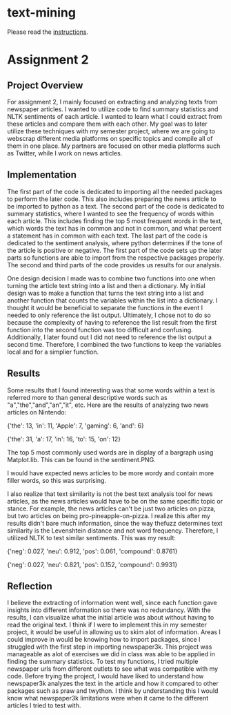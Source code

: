 # text-mining

Please read the [instructions](instructions.md).


# Assignment 2
## Project Overview
For assignment 2, I mainly focused on extracting and analyzing texts from newspaper articles. I wanted to utilize code to find summary statistics and NLTK sentiments of each article. I wanted to learn what I could extract from these articles and compare them with each other. My goal was to later utilize these techniques with my semester project, where we are going to webscrap different media platforms on specific topics and compile all of them in one place. My partners are focused on other media platforms such as Twitter, while I work on news articles. 

## Implementation
The first part of the code is dedicated to importing all the needed packages to perform the later code. This also includes preparing the news article to be imported to python as a text. The second part of the code is dedicated to summary statistics, where I wanted to see the frequency of words within each article. This includes finding the top 5 most frequent words in the text, which words the text has in common and not in common, and what percent a statement has in common with each text. The last part of the code is dedicated to the sentiment analysis, where python determines if the tone of the article is positive or negative. The first part of the code sets up the later parts so functions are able to import from the respective packages properly. The second and third parts of the code provides us results for our analysis. 

One design decision I made was to combine two functions into one when turning the article text string into a list and then a dictionary. My initial design was to make a function that turns the text string into a list and another function that counts the variables within the list into a dictionary. I thought it would be beneficial to separate the functions in the event I needed to only reference the list output. Ultimately, I chose not to do so because the complexity of having to reference the list result from the first function into the second function was too difficult and confusing. Additionally, I later found out I did not need to reference the list output a second time. Therefore, I combined the two functions to keep the variables local and for a simplier function. 

## Results 
Some results that I found interesting was that some words within a text is referred more to than general descriptive words such as "a","the","and","an","it", etc. Here are the results of analyzing two news articles on Nintendo:

{'the': 13, 'in': 11, 'Apple': 7, 'gaming': 6, 'and': 6}

{'the': 31, 'a': 17, 'in': 16, 'to': 15, 'on': 12} 

The top 5 most commonly used words are in display of a bargraph using Matplot.lib. This can be found in the sentiment.PNG. 

I would have expected news articles to be more wordy and contain more filler words, so this was surprising. 

I also realize that text similarity is not the best text analysis tool for news articles, as the news articles would have to be on the same specific topic or stance. For example, the news articles can't be just two articles on pizza, but two articles on being pro-pineapple-on-pizza. I realize this after my results didn't bare much information, since the way thefuzz determines text similarity is the Levenshtein distance and not word frequency. Therefore, I utilized NLTK to test similar sentiments. This was my result:


{'neg': 0.027, 'neu': 0.912, 'pos': 0.061, 'compound': 0.8761}

{'neg': 0.027, 'neu': 0.821, 'pos': 0.152, 'compound': 0.9931}


## Reflection
I believe the extracting of information went well, since each function gave insights into different information so there was no redundancy. With the results, I can visualize what the initial article was about without having to read the original text. I think if I were to implement this in my semester project, it would be useful in allowing us to skim alot of information. Areas I could improve in would be knowing how to import packages, since I struggled with the first step in importing newspaper3k. This project was manageable as alot of exercises we did in class was able to be applied in finding the summary statistics. To test my functions, I tried multiple newspaper urls from different outlets to see what was compatible with my code. Before trying the project, I would have liked to understand how newspaper3k analyzes the text in the article and how it compared to other packages such as praw and twython. I think by understanding this I would know what newspaper3k limitations were when it came to the different articles I tried to test with. 



